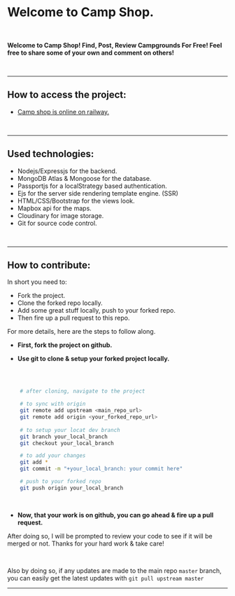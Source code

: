 # Welcome to Camp Shop.

<br>

**Welcome to Camp Shop! Find, Post, Review Campgrounds For Free! Feel free to share some of your own and comment on others!**

<br>


---

## How to access the project:


- [Camp shop is online on railway.](camp-shop.up.railway.app)


<br>

---

## Used technologies:

- Nodejs/Expressjs for the backend.
- MongoDB Atlas & Mongoose for the database.
- Passportjs for a localStrategy based authentication.
- Ejs for the server side rendering template engine. (SSR)
- HTML/CSS/Bootstrap for the views look.
- Mapbox api for the maps.
- Cloudinary for image storage.
- Git for source code control.

<br>

---

## How to contribute:

In short you need to: 

- Fork the project.
- Clone the forked repo locally.
- Add some great stuff locally, push to your forked repo.
- Then fire up a pull request to this repo.


For more details, here are the steps to follow along.

- **First, fork the project on github.**

- **Use git to clone & setup your forked project locally.**

<br>

```sh

    # after cloning, navigate to the project

    # to sync with origin
    git remote add upstream <main_repo_url>
    git remote add origin <your_forked_repo_url>
    
    # to setup your locat dev branch
    git branch your_local_branch
    git checkout your_local_branch

    # to add your changes
    git add *
    git commit -m "+your_local_branch: your commit here"

    # push to your forked repo
    git push origin your_local_branch


```

<br>


- **Now, that your work is on github, you can go ahead & fire up a pull request.**

After doing so, I will be prompted to review your code to see if it will be merged or not. Thanks for your hard work & take care! 

<br>


Also by doing so, if any updates are made to the main repo `master` branch, you can easily get the latest updates with  `git pull upstream master`

---


